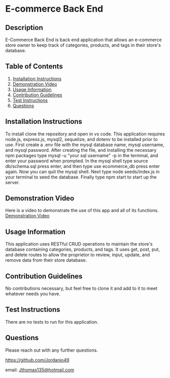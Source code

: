 # E-commerce Back End

## Description
  E-Commerce Back End is back end application that allows an e-commerce store owner to keep track of categories, products, and tags in their store's database.
  
  ## Table of Contents
  1. [Installation Instructions](#installation-instructions)
  2. [Demonstration Video](#demonstration-video)
  3. [Usage Information](#usage-information)
  4. [Contribution Guidelines](#contribution-guidelines)
  5. [Test Instructions](#test-instructions)
  6. [Questions](#questions)
  
  ## Installation Instructions
  To install clone the repository and open in vs code. This application requires node.js, express.js, mysql2, sequelize, and dotenv to be installed prior to use. First create a .env file with the mysql database name, mysql username, and mysql password. After creating the file, and installing the necessary npm packages type mysql -u "your sql username" -p in the terminal, and enter your password when prompted. In the mysql shell type source db/schema.sql press enter, and then type use ecommerce_db press enter again. Now you can quit the mysql shell. Next type node seeds/index.js in your terminal to seed the database. Finally type npm start to start up the server.

   ## Demonstration Video
  Here is a video to demonstrate the use of this app and all of its functions.
  [Demonstration Video](https://drive.google.com/file/d/1cRgUMFCvxN3hKQT7LQ7sFMVFz-5dZ21e/view)

  ## Usage Information
  This application uses RESTful CRUD operations to maintain the store's database containing categories, products, and tags. It uses get, post, put, and delete routes to allow the proprietor to review, input, update, and remove data from their store database. 

  ## Contribution Guidelines
  No contributions necessary, but feel free to clone it and add to it to meet whatever needs you have.

  ## Test Instructions
  There are no tests to run for this application.

  ## Questions
  Please reach out with any further questions.

  https://github.com/Jordanio49

  email: Jthomas135@hotmail.com
  